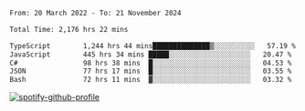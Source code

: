 <!--START_SECTION:waka-->

```txt
From: 20 March 2022 - To: 21 November 2024

Total Time: 2,176 hrs 22 mins

TypeScript        1,244 hrs 44 mins██████████████▒░░░░░░░░░░   57.19 %
JavaScript        445 hrs 34 mins █████░░░░░░░░░░░░░░░░░░░░   20.47 %
C#                98 hrs 38 mins  █░░░░░░░░░░░░░░░░░░░░░░░░   04.53 %
JSON              77 hrs 17 mins  █░░░░░░░░░░░░░░░░░░░░░░░░   03.55 %
Bash              72 hrs 11 mins  ▓░░░░░░░░░░░░░░░░░░░░░░░░   03.32 %
```

<!--END_SECTION:waka-->
[![spotify-github-profile](https://spotify-github-profile.vercel.app/api/view?uid=c00zprrvy9xiloa9qnco3hmng&cover_image=true&theme=novatorem&show_offline=false&background_color=121212&bar_color=53b14f&bar_color_cover=false)](https://spotify-github-profile.vercel.app/api/view?uid=c00zprrvy9xiloa9qnco3hmng&redirect=true)



